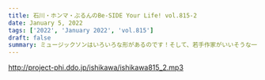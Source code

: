 ```yaml
---
title: 石川・ホンマ・ぶるんのBe-SIDE Your Life! vol.815-2
date: January 5, 2022
tags: ['2022', 'January 2022', 'vol.815']
draft: false
summary: ミュージックソンはいろいろな形があるのです！そして、若手作家がいいそうな一言！
---
```


http://project-phi.ddo.jp/ishikawa/ishikawa815_2.mp3